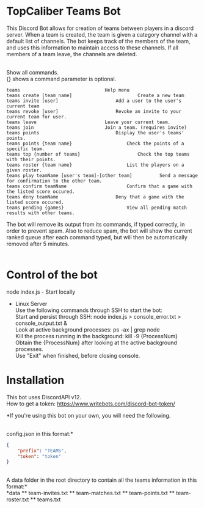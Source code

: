 TopCaliber Teams Bot
====================
This Discord Bot allows for creation of teams between players in a discord server. When a team is created, the team is given a category channel with a default list of channels. The bot keeps track of the members of the team, and uses this information to maintain access to these channels. If all members of a team leave, the channels are deleted.<br/><br/>

Show all commands.<br/>
{} shows a command parameter is optional.<br/>
```
teams								Help menu
teams create [team name]    					Create a new team
teams invite [user]						Add a user to the user's current team
teams revoke [user]						Revoke an invite to your current team for user.
teams leave							Leave your current team.
teams join 							Join a team. (requires invite)
teams points							Display the user's teams' points.
teams points {team name}					Check the points of a specific team.
teams top {number of teams} 					Check the top teams with their points.
teams roster {team name}					List the players on a given roster.
teams play teamName [user's team]-[other team]			Send a message for confirmation to the other team.
teams confirm teamName						Confirm that a game with the listed score occured.
teams deny teamName						Deny that a game with the listed score occured.
teams pending {games}						View all pending match results with other teams.
```
The bot will remove its output from its commands, if typed correctly, in order to prevent spam. Also to reduce spam, the bot will show the current ranked queue after each command typed, but will then be automatically removed after 5 minutes.<br/><br/>


Control of the bot
====================

node index.js - Start locally<br/>

- Linux Server 
	<br/></t>Use the following commands through SSH to start the bot: 
	<br/></t>Start and persist through SSH: node index.js > console_error.txt > console_output.txt &
	<br/></t>Look at active background processes: ps -ax | grep node
	<br/></t>Kill the process running in the background: kill -9 {ProcessNum}
		<br/></t></t>Obtain the {ProcessNum} after looking at the active background processes.
	<br/></t>Use "Exit" when finished, before closing console.


Installation
====================
This bot uses DiscordAPI v12.<br/>
How to get a token: https://www.writebots.com/discord-bot-token/<br/>

*If you're using this bot on your own, you will need the following.<br/><br/>

config.json in this format:*<br/>
```json
{
	"prefix": "TEAMS",
	"token": "token"
}
```
<br/>
A data folder in the root directory to contain all the teams information in this format:*<br/>
*data
	** team-invites.txt
	** team-matches.txt
	** team-points.txt
	** team-roster.txt
	** teams.txt
